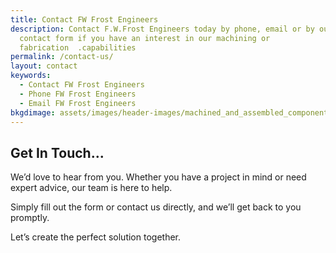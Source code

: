 ```yaml
---
title: Contact FW Frost Engineers
description: Contact F.W.Frost Engineers today by phone, email or by our website
  contact form if you have an interest in our machining or
  fabrication  .capabilities
permalink: /contact-us/
layout: contact
keywords:
  - Contact FW Frost Engineers
  - Phone FW Frost Engineers
  - Email FW Frost Engineers
bkgdimage: assets/images/header-images/machined_and_assembled_components.jpg
---
```

## Get In Touch...

We’d love to hear from you. Whether you have a project in mind or need expert advice, our team is here to help.

Simply fill out the form or contact us directly, and we’ll get back to you promptly.

Let’s create the perfect solution together.